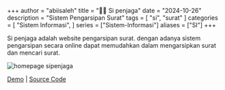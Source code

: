 +++
author = "abiisaleh"
title = "💂‍♂️ Si penjaga"
date = "2024-10-26"
description = "Sistem Pengarsipan Surat"
tags = [
    "si", "surat"
]
categories = [
    "Sistem Informasi",
]
series = ["Sistem-Informasi"]
aliases = ["SI"]
+++

Si penjaga adalah website pengarsipan surat. dengan adanya sistem pengarsipan secara online dapat memudahkan dalam mengarsipkan surat dan mencari surat.

![homepage sipenjaga](/uploads/images/sipenjaga-panel.jpeg "homepage sipenjaga")

[Demo](https://sipenjaga.isurat.com) | [Source Code](https://github.com/abiisaleh/laravel-hansen)

